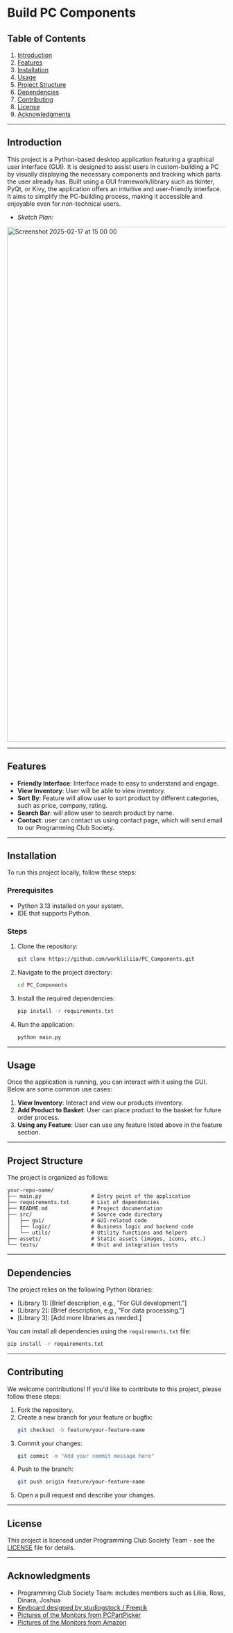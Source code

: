 # Build PC Components

## Table of Contents
1. [Introduction](#introduction)
2. [Features](#features)
3. [Installation](#installation)
4. [Usage](#usage)
5. [Project Structure](#project-structure)
6. [Dependencies](#dependencies)
7. [Contributing](#contributing)
8. [License](#license)
9. [Acknowledgments](#acknowledgments)

---

## Introduction
This project is a Python-based desktop application featuring a graphical user interface (GUI). It is designed to assist users in custom-building a PC by visually displaying the necessary components and tracking which parts the user already has. Built using a GUI framework/library such as tkinter, PyQt, or Kivy, the application offers an intuitive and user-friendly interface. It aims to simplify the PC-building process, making it accessible and enjoyable even for non-technical users.

- <i>Sketch Plan:</i>
<img width="1185" alt="Screenshot 2025-02-17 at 15 00 00" src="https://github.com/user-attachments/assets/e5e43c90-44df-4121-8a9f-b21d3efd9afd" />

---

## Features
- **Friendly Interface**: Interface made to easy to understand and engage.
- **View Inventory**: User will be able to view inventory.
- **Sort By**: Feature will allow user to sort product by different categories, such as price, company, rating.
- **Search Bar**: will allow user to search product by name.
- **Contact**: user can contact us using contact page, which will send email to our Programming Club Society.

---

## Installation
To run this project locally, follow these steps:

### Prerequisites
- Python 3.13 installed on your system.
- IDE that supports Python.

### Steps
1. Clone the repository:
   ```bash
   git clone https://github.com/workliliia/PC_Components.git
   ```
2. Navigate to the project directory:
   ```bash
   cd PC_Components
   ```
3. Install the required dependencies:
   ```bash
   pip install -r requirements.txt
   ```
4. Run the application:
   ```bash
   python main.py
   ```

---

## Usage
Once the application is running, you can interact with it using the GUI. Below are some common use cases:

1. **View Inventory**: Interact and view our products inventory.
2. **Add Product to Basket**: User can place product to the basket for future order process.
3. **Using any Feature**: User can use any feature listed above in the feature section.

---

## Project Structure
The project is organized as follows:
```
your-repo-name/
├── main.py                # Entry point of the application
├── requirements.txt       # List of dependencies
├── README.md              # Project documentation
├── src/                   # Source code directory
│   ├── gui/               # GUI-related code
│   ├── logic/             # Business logic and backend code
│   └── utils/             # Utility functions and helpers
├── assets/                # Static assets (images, icons, etc.)
└── tests/                 # Unit and integration tests
```

---

## Dependencies
The project relies on the following Python libraries:
- [Library 1]: [Brief description, e.g., "For GUI development."]
- [Library 2]: [Brief description, e.g., "For data processing."]
- [Library 3]: [Add more libraries as needed.]

You can install all dependencies using the `requirements.txt` file:
```bash
pip install -r requirements.txt
```

---

## Contributing
We welcome contributions! If you'd like to contribute to this project, please follow these steps:
1. Fork the repository.
2. Create a new branch for your feature or bugfix:
   ```bash
   git checkout -b feature/your-feature-name
   ```
3. Commit your changes:
   ```bash
   git commit -m "Add your commit message here"
   ```
4. Push to the branch:
   ```bash
   git push origin feature/your-feature-name
   ```
5. Open a pull request and describe your changes.

---

## License
This project is licensed under Programming Club Society Team - see the [LICENSE](LICENSE) file for details.

---

## Acknowledgments
- Programming Club Society Team: includes members such as Liliia, Ross, Dinara, Joshua
- <a href="http://www.freepik.com">Keyboard designed by studiogstock / Freepik</a>
- <a href="https://uk.pcpartpicker.com">Pictures of the Monitors from PCPartPicker</a>
- <a href="https://www.amazon.co.uk">Pictures of the Monitors from Amazon</a>

